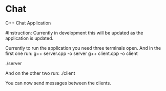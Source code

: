 # Chat
C++ Chat Application

#Instruction:
Currently in development this will be updated as the application is updated.

Currently to run the application you need three terminals open. And in the first one run:
g++ server.cpp -o server
g++ client.cpp -o client

./server

And on the other two run:
./client

You can now send messages between the clients. 
